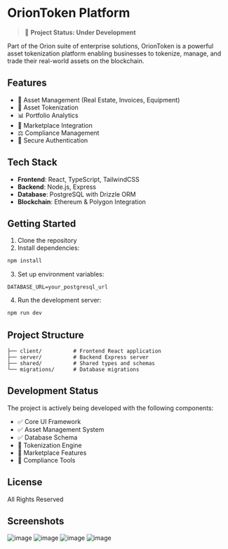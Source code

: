 
# OrionToken Platform

> 🚧 **Project Status: Under Development** 

Part of the Orion suite of enterprise solutions, OrionToken is a powerful asset tokenization platform enabling businesses to tokenize, manage, and trade their real-world assets on the blockchain.

## Features

- 🏢 Asset Management (Real Estate, Invoices, Equipment)
- 💎 Asset Tokenization
- 📊 Portfolio Analytics
- 🤝 Marketplace Integration
- ⚖️ Compliance Management
- 🔐 Secure Authentication

## Tech Stack

- **Frontend**: React, TypeScript, TailwindCSS
- **Backend**: Node.js, Express
- **Database**: PostgreSQL with Drizzle ORM
- **Blockchain**: Ethereum & Polygon Integration

## Getting Started

1. Clone the repository
2. Install dependencies:
```bash
npm install
```
3. Set up environment variables:
```
DATABASE_URL=your_postgresql_url
```
4. Run the development server:
```bash
npm run dev
```

## Project Structure

```
├── client/          # Frontend React application
├── server/          # Backend Express server
├── shared/          # Shared types and schemas
└── migrations/      # Database migrations
```

## Development Status

The project is actively being developed with the following components:
- ✅ Core UI Framework
- ✅ Asset Management System
- ✅ Database Schema
- 🚧 Tokenization Engine
- 🚧 Marketplace Features
- 🚧 Compliance Tools

## License

All Rights Reserved

## Screenshots 
![image](https://github.com/user-attachments/assets/e6eccf79-7cb6-4a6a-8314-44d7a15f23fb)
![image](https://github.com/user-attachments/assets/61dbe85c-d64a-40de-a1e7-7682b39d43de)
![image](https://github.com/user-attachments/assets/1136d111-c8d5-4fd9-8996-7fd8e9d6ee60)
![image](https://github.com/user-attachments/assets/ff9daa03-63bd-4a2c-93a2-7828cc95afca)




